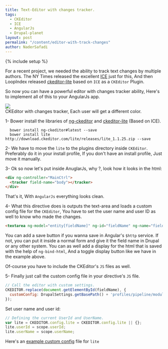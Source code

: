 ```yaml
---
title: Text-Editor with changes tracker.
tags:
  - CKEditor
  - ICE
  - AngularJs
  - Drupal-planet
layout: post
permalink: "/content/editor-with-track-changes"
author: NaderSafadi
---
```

{% include setup %}

For a recent project, we needed the ability to track text changes by multiple authors. 
The NY Times released the excellent [ICE](https://github.com/NYTimes/ice) just for this,
And then LoopIndex released [ckeditor-lite](https://github.com/loopindex/ckeditor-track-changes) based on ``ICE`` as a ``CKEditor`` Plugin.

So now you can have a powerful editor with changes tracker ability, Here's to implement all of this to your AngularJs app.

<!-- more -->

<div class="thumbnail">
  <img src="{{BASE_PATH}}/assets/images/posts/editor-with-track-changes/track-changes.gif">
  <div class="caption">CKEditor with changes tracker, Each user will get a different color.</div>
</div>

1- Bower install the libraries of [ng-ckeditor](https://github.com/esvit/ng-ckeditor) and [ckeditor-lite](https://github.com/loopindex/ckeditor-track-changes) (Based on ICE).

```
  bower install ng-ckeditor#latest --save
  bower install lite http://download.ckeditor.com/lite/releases/lite_1.1.25.zip --save
```
2- We have to move the ``lite`` to the plugins directory inside ``CKEditor``.
Preferably do it in your install profile, If you don't have an install profile, Just move it manually.

3- Ok so now let's put inside AnuglarJs, why ?, look how it looks in the html:

```html
<div ng-controller="MainCtrl">
  <tracker field-name="body"></tracker>
</div>
```

That's it, With ``AngularJs`` everything looks clean.

4- What this directive does is outputs the text-area and loads a custom config file for the ``CKEditor``, 
You have to set the user name and user ID as well to know who made the changes.

 ```html
 <textarea ng-model="entity[fieldName]" ng-id="fieldName" ng-name="fieldName"></textarea>
 ```

You can add a save button if you wanna save in Angular's ``$http`` service.
 If not, you can put it inside a normal form and give it the field name in Drupal or any other system.
You can as well add a display for the html that is saved with the help of ``ng-bind-html``, 
And a toggle display button like we have in the example above.

Of-course you have to include the CKEditor's ``JS`` files as well.

5- Finally just call the custom config file in your directive's ``JS`` file.

```js
// Call the editor with custom settings.
CKEDITOR.replace(document.getElementById(fieldName), {
  customConfig: DrupalSettings.getBasePath() + 'profiles/pipeline/modules/custom/pipe_general/js/custom-conf.js'
});
```

Set user name and user id:

```js
// Defining the current UserId and UserName.
var lite = CKEDITOR.config.lite = CKEDITOR.config.lite || {};
lite.userId = scope.userId;
lite.userName = scope.userName;
```


Here's an [example custom config](https://github.com/loopindex/ckeditor-track-changes/blob/master/demo/ckeditor-conf.js) file for ``lite``

